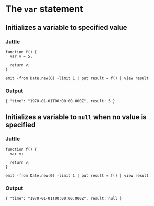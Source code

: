 # The `var` statement

## Initializes a variable to specified value

### Juttle

    function f() {
      var v = 5;

      return v;
    }

    emit -from Date.new(0) -limit 1 | put result = f() | view result

### Output

    { "time": "1970-01-01T00:00:00.000Z", result: 5 }

## Initializes a variable to `null` when no value is specified

### Juttle

    function f() {
      var v;

      return v;
    }

    emit -from Date.new(0) -limit 1 | put result = f() | view result

### Output

    { "time": "1970-01-01T00:00:00.000Z", result: null }
